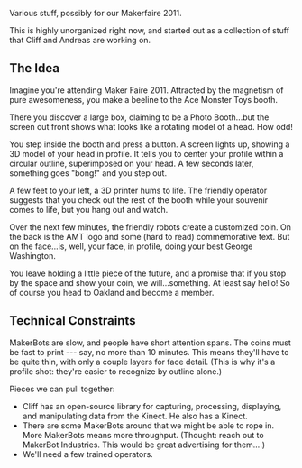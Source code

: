Various stuff, possibly for our Makerfaire 2011.

This is highly unorganized right now, and started out as a collection
of stuff that Cliff and Andreas are working on.


## The Idea

Imagine you're attending Maker Faire 2011.  Attracted by the magnetism of pure
awesomeness, you make a beeline to the Ace Monster Toys booth.

There you discover a large box, claiming to be a Photo Booth...but the screen
out front shows what looks like a rotating model of a head.  How odd!

You step inside the booth and press a button.  A screen lights up, showing a
3D model of your head in profile.  It tells you to center your profile within
a circular outline, superimposed on your head.  A few seconds later, something
goes "bong!" and you step out.

A few feet to your left, a 3D printer hums to life.  The friendly operator
suggests that you check out the rest of the booth while your souvenir comes to
life, but you hang out and watch.

Over the next few minutes, the friendly robots create a customized coin.  On
the back is the AMT logo and some (hard to read) commemorative text.  But on the
face...is, well, your face, in profile, doing your best George Washington.

You leave holding a little piece of the future, and a promise that if you stop
by the space and show your coin, we will...something.  At least say hello!  So
of course you head to Oakland and become a member.

## Technical Constraints

MakerBots are slow, and people have short attention spans.  The coins must be
fast to print --- say, no more than 10 minutes.  This means they'll have to be
quite thin, with only a couple layers for face detail.  (This is why it's a
profile shot: they're easier to recognize by outline alone.)

Pieces we can pull together:

* Cliff has an open-source library for capturing, processing, displaying, and
  manipulating data from the Kinect.  He also has a Kinect.
* There are some MakerBots around that we might be able to rope in.  More
  MakerBots means more throughput.  (Thought: reach out to MakerBot Industries.
  This would be great advertising for them....)
* We'll need a few trained operators.
